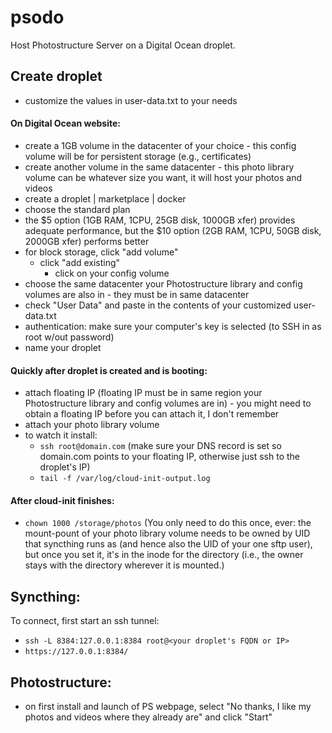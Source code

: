 # psodo
Host Photostructure Server on a Digital Ocean droplet.

## Create droplet
- customize the values in user-data.txt to your needs

#### On Digital Ocean website:
- create a 1GB volume in the datacenter of your choice - this config volume will be for persistent storage (e.g., certificates)
- create another volume in the same datacenter - this photo library volume can be whatever size you want, it will host your photos and videos
- create a droplet | marketplace | docker
- choose the standard plan
- the $5 option (1GB RAM, 1CPU, 25GB disk, 1000GB xfer) provides adequate performance, but the $10 option (2GB RAM, 1CPU, 50GB disk, 2000GB xfer) performs better
- for block storage, click "add volume"
  - click "add existing"
    - click on your config volume
- choose the same datacenter your Photostructure library and config volumes are also in - they must be in same datacenter
- check "User Data" and paste in the contents of your customized user-data.txt
- authentication: make sure your computer's key is selected (to SSH in as root w/out password)
- name your droplet

#### Quickly after droplet is created and is booting:
- attach floating IP (floating IP must be in same region your Photostructure library and config volumes are in) - you might need to obtain a floating IP before you can attach it, I don't remember
- attach your photo library volume
- to watch it install:
  - `ssh root@domain.com` (make sure your DNS record is set so domain.com points to your floating IP, otherwise just ssh to the droplet's IP)
  - `tail -f /var/log/cloud-init-output.log`

#### After cloud-init finishes:
- `chown 1000 /storage/photos` (You only need to do this once, ever: the mount-pount of your photo library volume needs to be owned by UID that syncthing runs as (and hence also the UID of your one sftp user), but once you set it, it's in the inode for the directory (i.e., the owner stays with the directory wherever it is mounted.)

## Syncthing:
To connect, first start an ssh tunnel:
- `ssh -L 8384:127.0.0.1:8384 root@<your droplet's FQDN or IP>`
- `https://127.0.0.1:8384/`

## Photostructure:
- on first install and launch of PS webpage, select "No thanks, I like my photos and videos where they already are" and click "Start"
